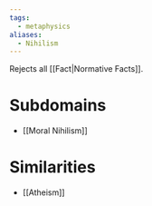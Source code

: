 ```yaml
---
tags:
  - metaphysics
aliases:
  - Nihilism
---
```

Rejects all [[Fact|Normative Facts]]. 
# Subdomains
- [[Moral Nihilism]]
# Similarities
- [[Atheism]]